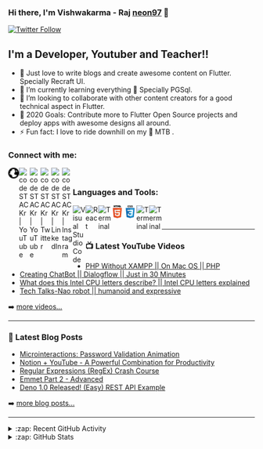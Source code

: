 ### Hi there, I'm Vishwakarma - Raj [neon97][website] 👋

<!-- [![Website](https://img.shields.io/website?label=codeSTACKr.com&style=for-the-badge&url=https%3A%2F%2Fcodestackr.com)](https://codestackr.com) -->
<!-- [![Twitter Follow](https://img.shields.io/twitter/follow/codeSTACKr?color=1DA1F2&logo=twitter&style=for-the-badge)](https://twitter.com/intent/follow?original_referer=https%3A%2F%2Fgithub.com%2FcodeSTACKr&screen_name=codeSTACKr) -->

[![Twitter Follow](https://img.shields.io/twitter/follow/Vishwak10925695?color=1DA1F2&logo=twitter&style=for-the-badge)](https://twitter.com/Vishwak10925695)


## I'm a Developer, Youtuber and Teacher!!

- 🔭 Just love to write blogs and create awesome content on Flutter. Specially Recraft UI.
- 🌱 I’m currently learning everything 🤣 Specially PGSql.
- 👯 I’m looking to collaborate with other content creators for a good technical aspect in Flutter.
- 🥅 2020 Goals: Contribute more to Flutter Open Source projects and deploy apps with awesome designs all around.
- ⚡ Fun fact: I love to ride downhill on my 🚴 MTB .

### Connect with me:

[<img align="left" alt="codeSTACKr.com" width="22px" src="https://raw.githubusercontent.com/iconic/open-iconic/master/svg/globe.svg" />][website]
[<img align="left" alt="codeSTACKr | YouTube" width="22px" src="https://cdn.jsdelivr.net/npm/simple-icons@v3/icons/youtube.svg" />][youtube]
[<img align="left" alt="codeSTACKr | YouTube" width="22px" src="https://cdn.iconscout.com/icon/free/png-512/medium-47-433328.png" />][medium]
[<img align="left" alt="codeSTACKr | Twitter" width="22px" src="https://cdn.jsdelivr.net/npm/simple-icons@v3/icons/twitter.svg" />][twitter]
[<img align="left" alt="codeSTACKr | LinkedIn" width="22px" src="https://cdn.jsdelivr.net/npm/simple-icons@v3/icons/linkedin.svg" />][linkedin]
[<img align="left" alt="codeSTACKr | Instagram" width="22px" src="https://cdn.jsdelivr.net/npm/simple-icons@v3/icons/instagram.svg" />][instagram]

<br />

### Languages and Tools:

[<img align="left" alt="Visual Studio Code" width="26px" src="https://res.cloudinary.com/startup-grind/image/upload/c_fill,dpr_2.0,f_auto,g_center,h_500,q_auto:good,w_500/v1/gcs/platform-data-dsc/events/flutter-logo-5086DD11C5-seeklogo.com__NkK2lKq.png" />][flutterdesign]
[<img align="left" alt="React" width="26px" src="https://dartdoc.takyam.com/logos/dart-logo.png" />][flutterplaylist]
[<img align="left" alt="Terminal" width="26px" src="https://www.didierboelens.com/images/blog/hummingbird_logo.png" />][flutterweb]
[<img align="left" alt="HTML5" width="26px" src="https://raw.githubusercontent.com/github/explore/80688e429a7d4ef2fca1e82350fe8e3517d3494d/topics/html/html.png" />][htmlplaylist]
[<img align="left" alt="CSS3" width="26px" src="https://raw.githubusercontent.com/github/explore/80688e429a7d4ef2fca1e82350fe8e3517d3494d/topics/css/css.png" />][cssplaylist]
[<img align="left" alt="Terminal" width="26px" src="https://p.kindpng.com/picc/s/476-4768341_javascript-logo-number-angularjs-node-javascript-transparent-background.png" />][jsplaylist]
[<img align="left" alt="Terminal" width="26px" src="https://5.imimg.com/data5/TK/YX/MK/SELLER-1943297/data-structures-training-in-gurgaon-500x500.png" />][datastructure]
<br />
<br />

---

### 📺 Latest YouTube Videos

<!-- YOUTUBE:START -->
- [PHP Without XAMPP || On Mac OS || PHP](https://www.youtube.com/watch?v=UB95TBWvQQE)
- [Creating ChatBot || Dialogflow || Just in 30 Minutes](https://www.youtube.com/watch?v=0SDfi3JvacE)
- [What does this Intel CPU letters describe? || Intel CPU letters explained](https://www.youtube.com/watch?v=GMhtT_eh28k)
- [Tech Talks-Nao robot || humanoid and expressive](https://www.youtube.com/watch?v=FrxO9_78Dx4)
<!-- YOUTUBE:END -->

➡️ [more videos...](https://youtube.com/c/edutechload)

---

### 📕 Latest Blog Posts

<!-- BLOG-POST-LIST:START -->
- [Microinteractions: Password Validation Animation](https://dev.to/codestackr/microinteractions-password-validation-animation-5629)
- [Notion + YouTube - A Powerful Combination for Productivity](https://dev.to/codestackr/notion-youtube-a-powerful-combination-for-productivity-1def)
- [Regular Expressions (RegEx) Crash Course](https://dev.to/codestackr/regular-expressions-regex-crash-course-248n)
- [Emmet Part 2 - Advanced](https://dev.to/codestackr/emmet-part-2-advanced-4c65)
- [Deno 1.0 Released! (Easy) REST API Example](https://dev.to/codestackr/deno-1-0-released-easy-rest-api-example-2fbl)
<!-- BLOG-POST-LIST:END -->

➡️ [more blog posts...](https://codestackr.com)

---

<details>
  <summary>:zap: Recent GitHub Activity</summary>
  
<!--START_SECTION:activity-->
1. 💪 Opened PR [#259](https://github.com/florinpop17/app-ideas/pull/259) in [florinpop17/app-ideas](https://github.com/florinpop17/app-ideas)
2. 🎉 Merged PR [#13](https://github.com/codeSTACKr/codeSTACKr/pull/13) in [codeSTACKr/codeSTACKr](https://github.com/codeSTACKr/codeSTACKr)
3. 💪 Opened PR [#13](https://github.com/codeSTACKr/codeSTACKr/pull/13) in [codeSTACKr/codeSTACKr](https://github.com/codeSTACKr/codeSTACKr)
4. 🎉 Merged PR [#12](https://github.com/codeSTACKr/codeSTACKr/pull/12) in [codeSTACKr/codeSTACKr](https://github.com/codeSTACKr/codeSTACKr)
5. 💪 Opened PR [#12](https://github.com/codeSTACKr/codeSTACKr/pull/12) in [codeSTACKr/codeSTACKr](https://github.com/codeSTACKr/codeSTACKr)
<!--END_SECTION:activity-->

</details>

<details>
  <summary>:zap: GitHub Stats</summary>

  <img align="left" alt="codeSTACKr's GitHub Stats" src="https://github-readme-stats.codestackr.vercel.app/api?username=codeSTACKr&show_icons=true&hide_border=true" />

</details>

[website]: https://neon97.github.io/devInfo/
[twitter]: https://twitter.com/Vishwak10925695
[medium]:https://medium.com/@dc.vishwakarma.raj
[youtube]: https://www.youtube.com/c/EduTechLoad
[instagram]: https://www.instagram.com/edutech_load_official/
[linkedin]: https://www.linkedin.com/in/raj-vishwakarma0159/
[flutterplaylist]: https://www.youtube.com/watch?v=kd1CLYLymbI&list=PLUAmoeLDeXnXmV0xnNMpeec44M9EpNkiz
[flutterdesign]:https://www.youtube.com/watch?v=PsBYW15wbmw&list=PLUAmoeLDeXnWKLuEUCfYPBbTqq1V7zrNe&index=1
[flutterweb]:https://www.youtube.com/playlist?list=PLUAmoeLDeXnUe2rpe9RU-GfcDYCepIk44
[htmlplaylist]: https://www.youtube.com/watch?v=qHvN8uNsINU&list=PLUAmoeLDeXnWI6dSDhp7vWko_hk3oJ6gJ
[dialogflow]: https://www.youtube.com/watch?v=0SDfi3JvacE&list=PLUAmoeLDeXnWD0LMIjYWRn-KgtaJuPXzU&index=9
[cssplaylist]: https://www.youtube.com/watch?v=YclrXtzL_X8&list=PLUAmoeLDeXnUuwM_g3-MgDNLgE8EQyXRl
[jsplaylist]:https://www.youtube.com/watch?v=S8nIMz3klAg&list=PLUAmoeLDeXnXmwOuKnkPVgdE1PnFD7O1a
[datastructure]:https://www.youtube.com/playlist?list=PLUAmoeLDeXnUlMv3axuGF38V9fYVtw6xA